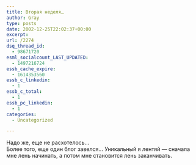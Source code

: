 ```yaml
---
title: Вторая неделя…
author: Gray
type: posts
date: 2002-12-25T22:02:37+00:00
excerpt:
url: /2274
dsq_thread_id:
  - 98671720
esml_socialcount_LAST_UPDATED:
  - 1497216724
essb_cache_expire:
  - 1614353560
essb_c_linkedin:
  - 1
essb_c_total:
  - 1
essb_pc_linkedin:
  - 1
categories:
  - Uncategorized

---
```








Надо же, еще не расхотелось&#8230;  
Более того, еще один блог завелся&#8230; Уникальный я лентяй &#8212; сначала мне лень начинать, а потом мне становится лень заканчивать.